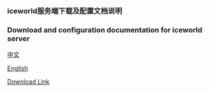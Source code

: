 ### iceworld服务端下载及配置文档说明
### Download and configuration documentation for iceworld server

<a href="https://github.com/xyz8808/iceworld_server_document/blob/main/README_Chinese.md">中文</a>


<a href="https://github.com/xyz8808/iceworld_server_document/blob/main/README_English.md">English</a>


<a href="https://github.com/xyz8808/iceworld_server_document/blob/main/download">Download Link</a>
